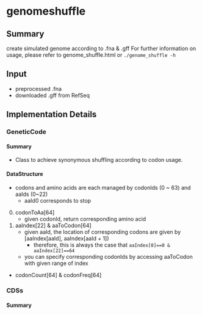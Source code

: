 # genomeshuffle

## Summary
create simulated genome according to .fna & .gff
For further information on usage, please refer to genome_shuffle.html or `./genome_shuffle -h`

## Input
* preprocessed .fna
* downloaded .gff from RefSeq

## Implementation Details

### GeneticCode
#### Summary
* Class to achieve synonymous shuffling according to codon usage.
#### DataStructure
* codons and amino acids are each managed by codonIds (0 ~ 63) and aaIds (0~22)
    * aaId0 corresponds to stop

0. codonToAa[64]
    * given codonId, return corresponding amino acid
0. aaIndex[22] & aaToCodon[64]
    * given aaId, the location of corresponding codons are given by [aaIndex[aaId], aaIndex[aaId + 1])
        * therefore,  this is always the case that `aaIndex[0]==0 & aaIndex[22]==64`
    * you can specify corresponding codonIds by accessing aaToCodon with given range of index
* codonCount[64] & codonFreq[64]

### CDSs
#### Summary
